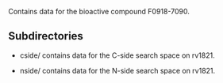 Contains data for the bioactive compound F0918-7090.

## Subdirectories

- cside/ contains data for the C-side search space on rv1821.

- nside/ contains data for the N-side search space on rv1821.

